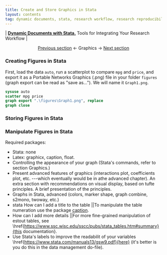 ```yaml
---
title: Create and Store Graphics in Stata
layout: contents
tag: dynamic documents, stata, research workflow, research reproducibility, reproducible research, social sciences
---
```

| [**Dynamic Documents with Stata.**](dynamicdocs-stata.md) Tools for Integrating Your Research Workflow |

<a name="Contents"></a>
<p style="text-align: center;">
 <a href="#">Previous section</a> &larr; Graphics &rarr; <a href="#">Next section</a>
</p>

### Creating Figures in Stata

First, load the data `auto`, run a scatterplot to compare `mpg` and `price`, and export it as a Portable Networks Graphics (.png) file in your folder `figures` (graph export can be read as "save as..."). We will name it `Graph1.png`.

```stata
sysuse auto
scatter mpg price
graph export ".\figures\Graph1.png", replace
graph close
```

### Storing Figures in Stata

### Manipulate Figures in Stata

Required packages:
- Stata: none
- Latex: graphicx, caption, float.
- Controlling the appearance of your graph (Stata's commands, refer to section Graphics.)
- Present advanced features of graphics (interactions plot, coefficients plot, etc. ---which eventually would be in athe advanced chapter). An extra section with recommendations on visual display, based on tufte principles. A brief presentation of the principles.
- Graphs in Stata, advanced (colors, marker shape, graph combine, s2mono, twoway, etc.)
- stata How can I add a title to the table ||To manipulate the table numeration use the package [caption](https://tex.stackexchange.com/questions/28392/how-to-suppress-caption-numbering-in-a-table).
- How can I add more details ||For more fine-grained manipulation of estout tables, see
\href{https://www.ssc.wisc.edu/sscc/pubs/stata_tables.htm#summary}{this documentation}.
- Use Stata's labels to improve the readabilit of your variables \href{https://www.stata.com/manuals13/gsw9.pdf}{here}
(it's better is you do this in the data management do-file).
